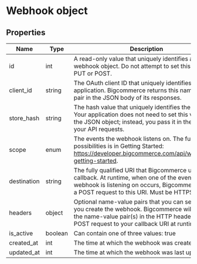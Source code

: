 # Webhook object


## Properties

| Name | Type | Description |
| --- | --- | --- |
| id | int | A read-only value that uniquely identifies a webhook object. Do not attempt to set this value in a PUT or POST. |
| client_id | string | The OAuth client ID that uniquely identifies your application. Bigcommerce returns this name-value pair in the JSON body of its responses. |
| store_hash | string | The hash value that uniquely identifies the store. Your application does not need to set this value via the JSON object; instead, you pass it in the path of your API requests. |
| scope | enum | The events the webhook listens on. The full list of possibilities is in Getting Started: https://developer.bigcommerce.com/api/webhooks-getting-started. |
| destination | string | The fully qualified URI that Bigcommerce uses as a callback. At runtime, when one of the events your webhook is listening on occurs, Bigcommerce sends a POST request to this URI. Must be HTTPS. |
| headers | object | Optional name-value pairs that you can set when you create the webhook. Bigcommerce will include the name-value pair(s) in the HTTP header of its POST request to your callback URI at runtime. |
| is_active | boolean | Can contain one of three values: true | false | <blank>. Default is no value, i.e., blank. If false, the webhook is inactive and will not send POST requests to the callback URI if an event occurs. If true, the webhook is active. |
| created_at | int | The time at which the webhook was created |
| updated_at | int | The time at which the webhook was last updated |
